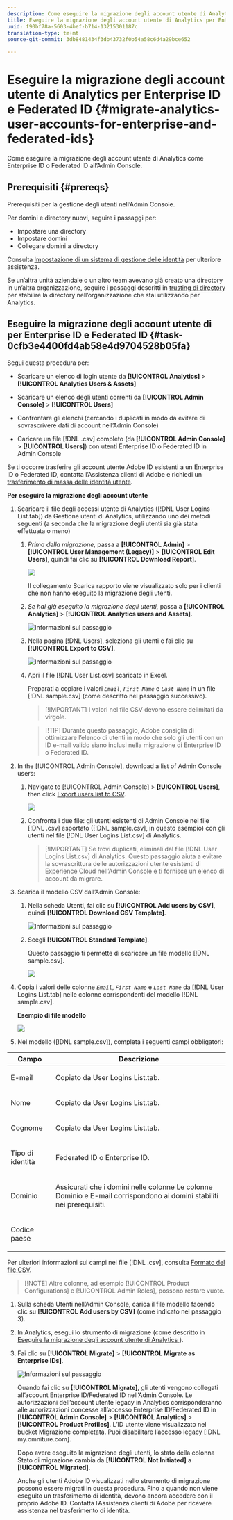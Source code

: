 ```yaml
---
description: Come eseguire la migrazione degli account utente di Analytics come Enterprise ID o Federated ID all’Admin Console.
title: Eseguire la migrazione degli account utente di Analytics per Enterprise ID e Federated ID
uuid: f90bf78a-5603-4bef-b714-13215301187c
translation-type: tm+mt
source-git-commit: 3db8481434f3db43732f0b54a58c6d4a29bce652

---
```



# Eseguire la migrazione degli account utente di Analytics per Enterprise ID e Federated ID {#migrate-analytics-user-accounts-for-enterprise-and-federated-ids}

Come eseguire la migrazione degli account utente di Analytics come Enterprise ID o Federated ID all’Admin Console.

## Prerequisiti {#prereqs}

Prerequisiti per la gestione degli utenti nell’Admin Console.

Per domini e directory nuovi, seguire i passaggi per:

* Impostare una directory
* Impostare domini
* Collegare domini a directory

Consulta [Impostazione di un sistema di gestione delle identità](https://helpx.adobe.com/enterprise/using/set-up-identity.html) per ulteriore assistenza.

Se un’altra unità aziendale o un altro team avevano già creato una directory in un’altra organizzazione, seguire i passaggi descritti in [trusting di directory](https://helpx.adobe.com/enterprise/using/set-up-identity.html#Directorytrusting) per stabilire la directory nell’organizzazione che stai utilizzando per Analytics.

## Eseguire la migrazione degli account utente di per Enterprise ID e Federated ID {#task-0cfb3e4400fd4ab58e4d9704528b05fa}

Segui questa procedura per:

* Scaricare un elenco di login utente da **[!UICONTROL Analytics]** &gt; **[!UICONTROL Analytics Users & Assets]**

* Scaricare un elenco degli utenti correnti da **[!UICONTROL Admin Console]** &gt; **[!UICONTROL Users]**

* Confrontare gli elenchi (cercando i duplicati in modo da evitare di sovrascrivere dati di account nell’Admin Console)
* Caricare un file [!DNL .csv] completo (da **[!UICONTROL Admin Console]** &gt; **[!UICONTROL Users]**) con utenti Enterprise ID o Federated ID in Admin Console

Se ti occorre trasferire gli account utente Adobe ID esistenti a un Enterprise ID o Federated ID, contatta l’Assistenza clienti di Adobe e richiedi un [trasferimento di massa delle identità utente](https://helpx.adobe.com/enterprise/using/bulk-operations.html).

**Per eseguire la migrazione degli account utente**

1. Scaricare il file degli accessi utente di Analytics ([!DNL User Logins List.tab]) da Gestione utenti di Analytics, utilizzando uno dei metodi seguenti (a seconda che la migrazione degli utenti sia già stata effettuata o meno)
   1. *Prima della migrazione,* passa a **[!UICONTROL Admin]** &gt; **[!UICONTROL User Management (Legacy)]** &gt; **[!UICONTROL Edit Users]**, quindi fai clic su **[!UICONTROL Download Report]**.

      ![](assets/download-report.png)

      Il collegamento Scarica rapporto viene visualizzato solo per i clienti che non hanno eseguito la migrazione degli utenti.

   1. *Se hai già eseguito la migrazione degli utenti,* passa a **[!UICONTROL Analytics]** &gt; **[!UICONTROL Analytics users and Assets]**.

      ![Informazioni sul passaggio](assets/admin-analytics-users-assets.png)

   1. Nella pagina [!DNL Users], seleziona gli utenti e fai clic su **[!UICONTROL Export to CSV]**.

      ![Informazioni sul passaggio](assets/export-csv-migrate.png)

   1. Apri il file [!DNL User List.csv] scaricato in Excel.

      Preparati a copiare i valori *`Email`*, *`First Name`* e *`Last Name`* in un file [!DNL sample.csv] (come descritto nel passaggio successivo).

      > [!IMPORTANT] I valori nel file CSV devono essere delimitati da virgole.

      > [!TIP] Durante questo passaggio, Adobe consiglia di ottimizzare l’elenco di utenti in modo che solo gli utenti con un ID e-mail valido siano inclusi nella migrazione di Enterprise ID o Federated ID.

1. In the [!UICONTROL Admin Console], download a list of Admin Console users:

   1. Navigate to [!UICONTROL Admin Console] &gt; **[!UICONTROL Users]**, then click [Export users list to CSV](https://helpx.adobe.com/enterprise/using/users.html).

      ![](assets/export-csv.png)

   1. Confronta i due file: gli utenti esistenti di Admin Console nel file [!DNL .csv] esportato ([!DNL sample.csv], in questo esempio) con gli utenti nel file [!DNL User Logins List.csv] di Analytics.

      > [!IMPORTANT] Se trovi duplicati, eliminali dal file [!DNL User Logins List.csv] di Analytics. Questo passaggio aiuta a evitare la sovrascrittura delle autorizzazioni utente esistenti di Experience Cloud nell’Admin Console e ti fornisce un elenco di account da migrare.

1. Scarica il modello CSV dall’Admin Console:
   1. Nella scheda Utenti, fai clic su **[!UICONTROL Add users by CSV]**, quindi **[!UICONTROL Download CSV Template]**.

      ![Informazioni sul passaggio](assets/add-users-csv.png)

   1. Scegli **[!UICONTROL Standard Template]**.

      Questo passaggio ti permette di scaricare un file modello [!DNL sample.csv].

      ![](assets/download-csv-template.png)

1. Copia i valori delle colonne *`Email`*, *`First Name`* e *`Last Name`* da [!DNL User Logins List.tab] nelle colonne corrispondenti del modello [!DNL sample.csv].

   **Esempio di file modello**

   ![](assets/sample.png)

1. Nel modello ([!DNL sample.csv]), completa i seguenti campi obbligatori:

<table id="table_1B5EEFDB5BD8436EB760BE5FFAB1CF02"> 
 <thead> 
  <tr> 
   <th colname="col1" class="entry"> Campo </th> 
   <th colname="col2" class="entry"> Descrizione </th> 
  </tr>
 </thead>
 <tbody> 
  <tr> 
   <td colname="col1"> <p>E-mail </p> </td> 
   <td colname="col2"> <p>Copiato da <span class="filepath"> User Logins List.tab</span>. </p> </td> 
  </tr> 
  <tr> 
   <td colname="col1"> <p>Nome </p> </td> 
   <td colname="col2"> <p>Copiato da <span class="filepath"> User Logins List.tab</span>. </p> </td> 
  </tr> 
  <tr> 
   <td colname="col1"> <p>Cognome </p> </td> 
   <td colname="col2"> <p>Copiato da <span class="filepath"> User Logins List.tab</span>. </p> </td> 
  </tr> 
  <tr> 
   <td colname="col1"> <p>Tipo di identità </p> </td> 
   <td colname="col2"> <p><span class="term"> Federated ID</span> o <span class="term"> Enterprise ID</span>. </p> </td> 
  </tr> 
  <tr> 
   <td colname="col1"> <p>Dominio </p> </td> 
   <td colname="col2"> <p>Assicurati che i domini nelle colonne Le colonne <span class="term"> Dominio</span> e <span class="term"> E-mail</span> corrispondono ai domini stabiliti nei  prerequisiti</a>. </p> </td> 
  </tr> 
  <tr> 
   <td colname="col1"> <p>Codice paese </p> </td> 
   <td colname="col2"> </td> 
  </tr> 
 </tbody> 
</table>

Per ulteriori informazioni sui campi nel file [!DNL .csv], consulta [Formato del file CSV](https://helpx.adobe.com/enterprise/using/users.html).

> [!NOTE] Altre colonne, ad esempio [!UICONTROL Product Configurations] e [!UICONTROL Admin Roles], possono restare vuote.

1. Sulla scheda Utenti nell’Admin Console, carica il file modello facendo clic su **[!UICONTROL Add users by CSV]** (come indicato nel passaggio 3).
1. In Analytics, esegui lo strumento di migrazione (come descritto in [Eseguire la migrazione degli account utente di Analytics ](/help/admin/user-management2/user-migration/t-migrate-users.md)).
1. Fai clic su **[!UICONTROL Migrate]** &gt; **[!UICONTROL Migrate as Enterprise IDs]**.

   ![Informazioni sul passaggio](assets/migrate-as-enterprise.png)

   Quando fai clic su **[!UICONTROL Migrate]**, gli utenti vengono collegati all’account Enterprise ID/Federated ID nell’Admin Console. Le autorizzazioni dell’account utente legacy in Analytics corrisponderanno alle autorizzazioni concesse all’accesso Enterprise ID/Federated ID in **[!UICONTROL Admin Console]** &gt; **[!UICONTROL Analytics]** &gt; **[!UICONTROL Product Profiles]**. L’ID utente viene visualizzato nel bucket Migrazione completata. Puoi disabilitare l’accesso legacy [!DNL my.omniture.com].

   Dopo avere eseguito la migrazione degli utenti, lo stato della colonna Stato di migrazione cambia da **[!UICONTROL Not Initiated]** a **[!UICONTROL Migrated]**.

   Anche gli utenti Adobe ID visualizzati nello strumento di migrazione possono essere migrati in questa procedura. Fino a quando non viene eseguito un trasferimento di identità, devono ancora accedere con il proprio Adobe ID. Contatta l’Assistenza clienti di Adobe per ricevere assistenza nel trasferimento di identità.
